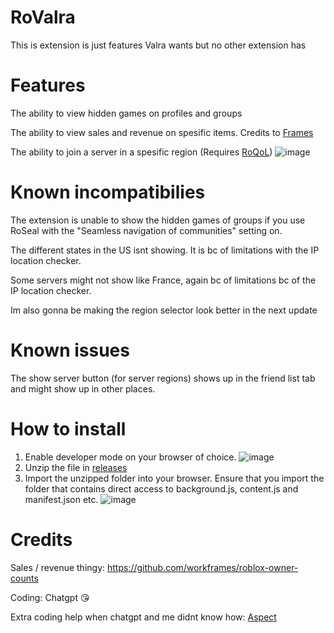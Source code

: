 # RoValra
This is extension is just features Valra wants but no other extension has

# Features
The ability to view hidden games on profiles and groups

The ability to view sales and revenue on spesific items. Credits to [Frames](https://github.com/workframes/roblox-owner-counts)

The ability to join a server in a spesific region (Requires [RoQoL](https://chromewebstore.google.com/detail/roqol-improve-your-roblox/ohffojhdniagefegnmjfpfidnjofekpj))
![image](https://github.com/user-attachments/assets/f694b069-fe00-43a7-9f46-115f383c40d5)


# Known incompatibilies
The extension is unable to show the hidden games of groups if you use RoSeal with the "Seamless navigation of communities" setting on.

The different states in the US isnt showing. It is bc of limitations with the IP location checker.

Some servers might not show like France, again bc of limitations bc of the IP location checker.

Im also gonna be making the region selector look better in the next update

# Known issues

The show server button (for server regions) shows up in the friend list tab and might show up in other places.

# How to install
1. Enable developer mode on your browser of choice.
![image](https://github.com/user-attachments/assets/301ab762-7b3b-4f5f-9eb0-9e7699212546)
2. Unzip the file in [releases](https://github.com/NotValra/Hidden-Games/releases/tag/Release)
3. Import the unzipped folder into your browser. Ensure that you import the folder that contains direct access to background.js, content.js and manifest.json etc.
![image](https://github.com/user-attachments/assets/2b238201-c297-4106-a5ad-6db4c9259dc6)

# Credits
Sales / revenue thingy: https://github.com/workframes/roblox-owner-counts

Coding: Chatgpt 😘

Extra coding help when chatgpt and me didnt know how: [Aspect](https://github.com/Aspectise) 
